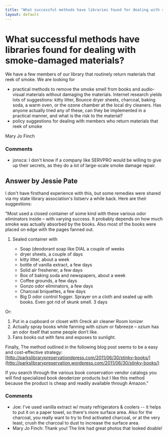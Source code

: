 ```yaml
---
title: "What successful methods have libraries found for dealing with smoke-damaged materials?"
layout: default
---
```

What successful methods have libraries found for dealing with smoke-damaged materials?
=====================
We have a few members of our library that routinely return materials
that reek of smoke. We are looking for

-   practical methods to remove the smoke smell from books and
    audio-visual materials without damaging the materials. Internet
    research yields lots of suggestions: kitty litter, Bounce dryer
    sheets, charcoal, baking soda, a warm oven, or the ozone chamber at
    the local dry cleaners. Has anyone actually tried any of these, can
    they be implemented in a practical manner, and what is the risk to
    the material?
-   policy suggestions for dealing with members who return materials
    that reek of smoke


Mary Jo Finch

### Comments ###
* jonsca: I don't know if a company like SERVPRO would be willing to give up their
secrets, as they do a lot of large-scale smoke damage repair.


Answer by Jessie Pate
----------------
I don't have firsthand experience with this, but some remedies were
shared via my state library association's listserv a while back. Here
are their suggestions:

"Most used a closed container of some kind with these various odor
eliminators inside – with varying success. It probably depends on how
much smoke was actually absorbed by the books. Also most of the books
were placed on edge with the pages fanned out.

1.  Sealed container with

    -   Soap (deodorant soap like DIAL a couple of weeks
    -   dryer sheets, a couple of days
    -   kitty litter, about a week
    -   bottle of vanilla extract, a few days
    -   Solid air freshener, a few days
    -   Box of baking soda and newspapers, about a week
    -   Coffee grounds, a few days
    -   Gonzo odor eliminators, a few days
    -   Charcoal briquettes, a few days
    -   Big D odor control fogger. Sprayer on a cloth and sealed up with
        books. Even got rid of skunk smell. 3 days

Or:

1.  Put in a cupboard or closet with Oreck air cleaner Room Ionizer
2.  Actually spray books while fanning with ozium or fabreeze – ozium
    has an odor itself that some people don’t like.
3.  Fans books out with fans and exposes to sunlight.

Finally, The method outlined in the following blog post seems to be a
easy and cost-effective strategy:
[http://parkslibrarypreservationdpress.com/2011/06/30/stinky-books/](http://parkslibrarypreservation.wordpress.com/2011/06/30/stinky-books/)

If you search through the various book conservation vendor catalogs you
will find specialized book deoderizer products but I like this method
because the product is cheap and readily available through Amazon."

### Comments ###
* Joe: I've used vanilla extract w/ musty refrigerators & coolers -- it helps
to put it on a paper towel, so there's more surface area. Also for the
charcoal, you really want to try to find activated charcoal, or at the
very least, crush the charcoal to dust to increase the surface area.
* Mary Jo Finch: Thank you! The link had great photos that looked doable!

